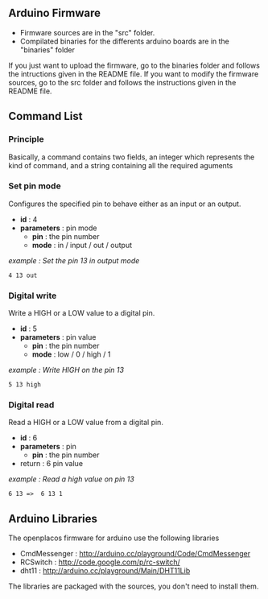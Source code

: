 Arduino Firmware
---------------------
* Firmware sources are in the "src" folder.
* Compilated binaries for the differents arduino boards are in the "binaries" folder

If you just want to upload the firmware, go to the binaries folder and follows the intructions given in the README file.
If you want to modify the firmware sources, go to the src folder and follows the instructions given in the README file.


Command List
--------------------------
### Principle
Basically, a command contains two fields, an integer which represents the kind of command, and a string containing all the required aguments
### Set pin mode
Configures the specified pin to behave either as an input or an output.

* **id** : 4
* **parameters** : pin mode
  * **pin** : the pin number
  * **mode** : in / input / out / output

*example : Set the pin 13 in output mode*

```
4 13 out 
```

### Digital write
Write a HIGH or a LOW value to a digital pin.

* **id** : 5
* **parameters** : pin value
  * **pin** : the pin number
  * **mode** : low / 0 / high / 1

*example : Write HIGH on the pin 13*

```
5 13 high 
```

### Digital read 
Read a HIGH or a LOW value from a digital pin.

* **id** : 6
* **parameters** : pin
  * **pin** : the pin number
* return : 6 pin value

*example : Read a high value on pin 13*

```
6 13 =>  6 13 1
```

Arduino Libraries
---------------------
The openplacos firmware for arduino use the following libraries

* CmdMessenger : http://arduino.cc/playground/Code/CmdMessenger
* RCSwitch : http://code.google.com/p/rc-switch/
* dht11 : http://arduino.cc/playground/Main/DHT11Lib

The libraries are packaged with the sources, you don't need to install them.
